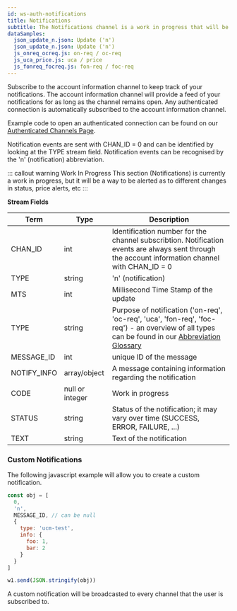 ```yaml
---
id: ws-auth-notifications
title: Notifications
subtitle: The Notifications channel is a work in progress that will be used for different changes in status, price alerts, etc.
dataSamples:
  json_update_n.json: Update ('n')
  json_update_n.json: Update ('n')
  js_onreq_ocreq.js: on-req / oc-req
  js_uca_price.js: uca / price
  js_fonreq_focreq.js: fon-req / foc-req
---
```


Subscribe to the account information channel to keep track of your notifications. The account information channel will provide a feed of your notifications for as long as the channel remains open. Any authenticated connection is automatically subscribed to the account information channel.

Example code to open an authenticated connection can be found on our [Authenticated Channels Page](doc:ws-auth).

Notification events are sent with CHAN_ID = 0 and can be identified by looking at the TYPE stream field. Notification events can be recognised by the 'n' (notification) abbreviation.


::: callout warning Work In Progress
This section (Notifications) is currently a work in progress, but it will be a way to be alerted as to different changes in status, price alerts, etc
:::


**Stream Fields**

Term | Type | Description
-- | -- | --
CHAN_ID | int | Identification number for the channel subscribtion. Notification events are always sent through the account information channel with CHAN_ID = 0
TYPE | string | 'n' (notification)
MTS  |  int  |  Millisecond Time Stamp of the update
TYPE  |  string  |  Purpose of notification ('on-req', 'oc-req', 'uca', 'fon-req', 'foc-req') - an overview of all types can be found in our [Abbreviation Glossary](doc:abbreviations-glossary)
MESSAGE_ID  |  int  |  unique ID of the message
NOTIFY_INFO  |  array/object |  A message containing information regarding the notification
CODE  |  null or integer  | Work in progress
STATUS  |  string  |  Status of the notification; it may vary over time (SUCCESS, ERROR, FAILURE, ...)
TEXT  |  string  |  Text of the notification


### Custom Notifications


The following javascript example will allow you to create a custom notification.

```javascript
const obj = [
  0,
  'n',
  MESSAGE_ID, // can be null
  {
    type: 'ucm-test',
    info: {
      foo: 1,
      bar: 2
    }
  }
]

w1.send(JSON.stringify(obj))
```

A custom notification will be broadcasted to every channel that the user is subscribed to.
